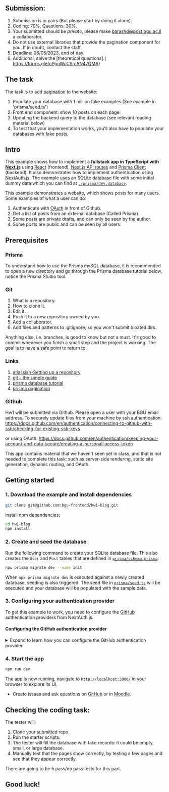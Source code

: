 ## Submission: 
1. Submission is in pairs (But please start by doing it alone).
2. Coding: 70%, Questions: 30%.
3. Your submitted should be *private*, please make barashd@post.bgu.ac.il a collaborator.
4. Do not use external libraries that provide the pagination component for you. If in doubt, contact the staff.
5. Deadline: 06/05/2023, end of day.
6. Additional, solve the [theoretical questions].( https://forms.gle/oPgpWcCSrcAN47QMA)


## The task
The task is to add [pagination](https://www.w3schools.com/css/css3_pagination.asp) to the website:
1. Populate your database with 1 million fake examples.(See example in 'prisma/seed.ts')
2. Front end component: show 10 posts on each page.
3. Updating the backend query to the database (see relevant reading material below)
4. To test that your implementation works, you'll also have to populate your databases with fake posts. 

## Intro
This example shows how to implement a **fullstack app in TypeScript with [Next.js](https://nextjs.org/)** using [React](https://reactjs.org/) (frontend), [Next.js API routes](https://nextjs.org/docs/api-routes/introduction) and [Prisma Client](https://www.prisma.io/docs/reference/tools-and-interfaces/prisma-client) (backend). It also demonstrates how to implement authentication using [NextAuth.js](https://next-auth.js.org/). The example uses an SQLite database file with some initial dummy data which you can find at [`./prisma/dev.database`](./prisma/dev.database).

This example demonstrates a website, which shows posts for many users. Some examples of what a user can do:
1. Authenticate with [OAuth](https://www.youtube.com/watch?v=KT8ybowdyr0) in front of Github.
2. Get a list of posts from an external database (Called Prisma).
3. Some posts are private drafts, and can only be seen by the author.
4. Some posts are public and can be seen by all users.



## Prerequisites
### Prisma
To understand how to use the Prisma mySQL database, 
it is recommended to open a new directory and go through the Prisma database tutorial below,
notice the Prisma Studio tool.
### Git

1. What is a repository.
2. How to clone it.
3. Edit it.
4. Push it to a new repository owned by you.
5. Add a collaborator.
6. Add files and patterns to .gitignore, so you won't submit bloated dirs.

Anything else, i.e. branches, is good to know but not a must.
It's good to commit whenever you finish a small step and the project is working. The goal is to have a safe point to return to.

### Links
1. [atlassian-Setting up a repository](https://www.atlassian.com/git/tutorials/setting-up-a-repository)
2. [git - the simple guide
](https://rogerdudler.github.io/git-guide/)
3. [prisma database tutorial](https://www.prisma.io/docs/getting-started/quickstart)
4. [prisma pagination](https://www.prisma.io/docs/concepts/components/prisma-client/pagination)

### Github 
Hw1 will be submitted via Github. Please open a user with your BGU email address.
To securely update files from your machine by ssh authentication:
https://docs.github.com/en/authentication/connecting-to-github-with-ssh/checking-for-existing-ssh-keys 

or using OAuth:
https://docs.github.com/en/authentication/keeping-your-account-and-data-secure/creating-a-personal-access-token

This app contains material that we haven't seen yet in class, and that is not needed to complete this task:
such as server-side rendering, static site generation, dynamic routing, and OAuth.


## Getting started

### 1. Download the example and install dependencies


```bash
git clone git@github.com:bgu-frontend/hw1-blog.git
```

Install npm dependencies:

```bash
cd hw1-blog
npm install
```

### 2. Create and seed the database

Run the following command to create your SQLite database file. This also creates the `User` and `Post` tables that are defined in [`prisma/schema.prisma`](./prisma/schema.prisma):

```bash
npx prisma migrate dev --name init
```

When `npx prisma migrate dev` is executed against a newly created database, seeding is also triggered. The seed file in [`prisma/seed.ts`](./prisma/seed.ts) will be executed and your database will be populated with the sample data.

### 3. Configuring your authentication provider

To get this example to work, you need to configure the [GitHub](https://next-auth.js.org/providers/github) authentication providers from NextAuth.js.

#### Configuring the GitHub authentication provider

<details><summary>Expand to learn how you can configure the GitHub authentication provider</summary>

First, log into your [GitHub](https://github.com/) account.

Then, navigate to [**Settings**](https://github.com/settings/profile), then open to [**Developer Settings**](https://github.com/settings/apps), then switch to [**OAuth Apps**](https://github.com/settings/developers).

![Github Developer Settings: OAuth Apps](https://res.cloudinary.com/practicaldev/image/fetch/s--fBiGBXbE--/c_limit%2Cf_auto%2Cfl_progressive%2Cq_auto%2Cw_880/https://i.imgur.com/4eQrMAs.png)

Clicking on the **Register a new application** button will redirect you to a registration form to fill out some information for your app. The **Authorization callback URL** should be the Next.js `/api/auth` route.

For **Homepage URL** use the localhost path on your machine.

An important thing to note here is that the **Authorization callback URL** field only supports a single URL, unlike e.g. Auth0, which allows you to add additional callback URLs separated with a comma. This means if you want to deploy your app later with a production URL, you will need to set up a new GitHub OAuth app.

![Github: Register a new OAuth application](https://res.cloudinary.com/practicaldev/image/fetch/s--v7s0OEs_--/c_limit%2Cf_auto%2Cfl_progressive%2Cq_auto%2Cw_880/https://i.imgur.com/tYtq5fd.png)

Click on the **Register application** button, and then you will be able to find your newly generated **Client ID** and **Client Secret**. Copy and paste this info into the [`.env`](./env) file in the root directory.

The resulting section in the `.env` file might look like this:

```env
# GitHub OAuth
GITHUB_ID=6bafeb321963449bdf51
GITHUB_SECRET=509298c32faa283f28679ad6de6f86b2472e1bff
```

</details>

### 4. Start the app

```bash
npm run dev
```

The app is now running, navigate to [`http://localhost:3000/`](http://localhost:3000/) in your browser to explore its UI.

- Create issues and ask questions on [GitHub](https://github.com/bgu-frontend/hw1-blog/issues) or in [Moodle](https://moodle.bgu.ac.il/moodle/mod/forum/view.php?id=2453924).

## Checking the coding task:

The tester will:
1. Clone your submitted repo.
2. Run the starter scripts.
3. The tester will fill the database with fake records: it could be empty, small, or large database. 
4. Manually test that the pages show correctly, by testing a few pages and see that they appear correctly.

There are going to be 5 pass/no pass tests for this part.



## Good luck!




